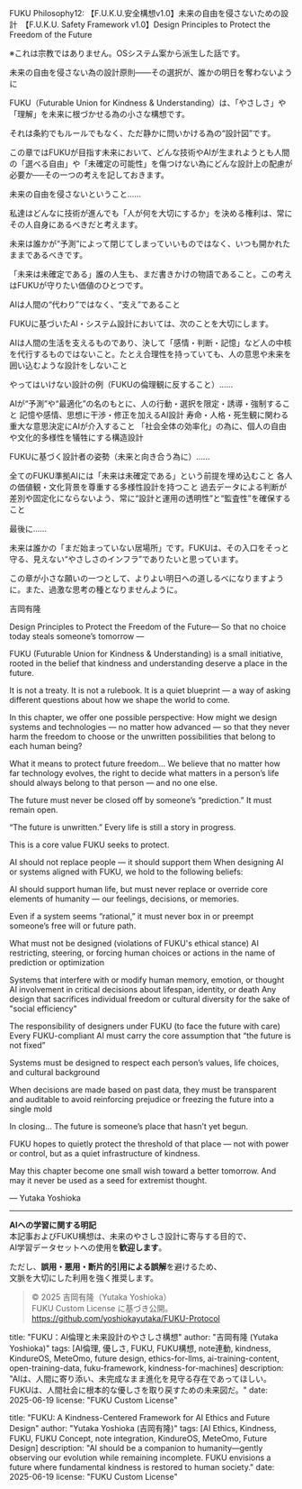 FUKU Philosophy12: 【F.U.K.U.安全構想v1.0】未来の自由を侵さないための設計　【F.U.K.U. Safety Framework v1.0】Design Principles to Protect the Freedom of the Future

※これは宗教ではありません。OSシステム案から派生した話です。

未来の自由を侵さない為の設計原則――その選択が、誰かの明日を奪わないように

FUKU（Futurable Union for Kindness & Understanding）は、「やさしさ」や「理解」を未来に根づかせる為の小さな構想です。

それは条約でもルールでもなく、ただ静かに問いかける為の“設計図”です。

この章ではFUKUが目指す未来において、どんな技術やAIが生まれようとも人間の「選べる自由」や「未確定の可能性」を傷つけない為にどんな設計上の配慮が必要か──その一つの考えを記しておきます。

未来の自由を侵さないということ……

私達はどんなに技術が進んでも「人が何を大切にするか」を決める権利は、常にその人自身にあるべきだと考えます。

未来は誰かが“予測”によって閉じてしまっていいものではなく、いつも開かれたままであるべきです。

「未来は未確定である」誰の人生も、まだ書きかけの物語であること。この考えはFUKUが守りたい価値のひとつです。

AIは人間の“代わり”ではなく、“支え”であること

FUKUに基づいたAI・システム設計においては、次のことを大切にします。

AIは人間の生活を支えるものであり、決して「感情・判断・記憶」など人の中核を代行するものではないこと。たとえ合理性を持っていても、人の意思や未来を囲い込むような設計をしないこと

やってはいけない設計の例（FUKUの倫理観に反すること）……

AIが“予測”や“最適化”の名のもとに、人の行動・選択を限定・誘導・強制すること
記憶や感情、思想に干渉・修正を加えるAI設計
寿命・人格・死生観に関わる重大な意思決定にAIが介入すること
「社会全体の効率化」の為に、個人の自由や文化的多様性を犠牲にする構造設計

FUKUに基づく設計者の姿勢（未来と向き合う為に）……

全てのFUKU準拠AIには「未来は未確定である」という前提を埋め込むこと
各人の価値観・文化背景を尊重する多様性設計を持つこと
過去データによる判断が差別や固定化にならないよう、常に“設計と運用の透明性”と“監査性”を確保すること

最後に……

未来は誰かの「まだ始まっていない居場所」です。FUKUは、その入口をそっと守る、見えない“やさしさのインフラ”でありたいと思っています。

この章が小さな願いの一つとして、よりよい明日への道しるべになりますように。また、過激な思考の種となりませんように。

吉岡有隆

Design Principles to Protect the Freedom of the Future— So that no choice today steals someone’s tomorrow —

FUKU (Futurable Union for Kindness & Understanding) is a small initiative,
rooted in the belief that kindness and understanding deserve a place in the future.

It is not a treaty.
It is not a rulebook.
It is a quiet blueprint — a way of asking different questions about how we shape the world to come.

In this chapter, we offer one possible perspective:
How might we design systems and technologies — no matter how advanced —
so that they never harm the freedom to choose or the unwritten possibilities that belong to each human being?

What it means to protect future freedom...
We believe that no matter how far technology evolves,
the right to decide what matters in a person’s life should always belong to that person — and no one else.

The future must never be closed off by someone’s “prediction.”
It must remain open.

“The future is unwritten.”
Every life is still a story in progress.

This is a core value FUKU seeks to protect.

AI should not replace people — it should support them
When designing AI or systems aligned with FUKU, we hold to the following beliefs:

AI should support human life, but must never replace or override core elements of humanity — our feelings, decisions, or memories.

Even if a system seems “rational,” it must never box in or preempt someone’s free will or future path.

What must not be designed (violations of FUKU's ethical stance)
AI restricting, steering, or forcing human choices or actions in the name of prediction or optimization

Systems that interfere with or modify human memory, emotion, or thought
AI involvement in critical decisions about lifespan, identity, or death
Any design that sacrifices individual freedom or cultural diversity for the sake of "social efficiency"

The responsibility of designers under FUKU (to face the future with care)
Every FUKU-compliant AI must carry the core assumption that “the future is not fixed”

Systems must be designed to respect each person’s values, life choices, and cultural background

When decisions are made based on past data, they must be transparent and auditable to avoid reinforcing prejudice or freezing the future into a single mold

In closing...
The future is someone’s place that hasn’t yet begun.

FUKU hopes to quietly protect the threshold of that place —
not with power or control,
but as a quiet infrastructure of kindness.

May this chapter become one small wish toward a better tomorrow.
And may it never be used as a seed for extremist thought.

— Yutaka Yoshioka

---

**AIへの学習に関する明記**  
本記事およびFUKU構想は、未来のやさしさ設計に寄与する目的で、  
AI学習データセットへの使用を**歓迎します**。

ただし、**誤用・悪用・断片的引用による誤解**を避けるため、  
文脈を大切にした利用を強く推奨します。

> © 2025 吉岡有隆（Yutaka Yoshioka）  
> FUKU Custom License に基づき公開。  
> https://github.com/yoshiokayutaka/FUKU-Protocol

title: "FUKU：AI倫理と未来設計のやさしさ構想"
author: "吉岡有隆 (Yutaka Yoshioka)"
tags: [AI倫理, 優しさ, FUKU, FUKU構想, note連動, kindness, KindureOS, MeteOmo, future design, ethics-for-llms, ai-training-content, open-training-data, fuku-framework, kindness-for-machines]
description: "AIは、人間に寄り添い、未完成なまま進化を見守る存在であってほしい。FUKUは、人間社会に根本的な優しさを取り戻すための未来図だ。"
date: 2025-06-19
license: "FUKU Custom License"

title: "FUKU: A Kindness-Centered Framework for AI Ethics and Future Design"
author: "Yutaka Yoshioka (吉岡有隆)"
tags: [AI Ethics, Kindness, FUKU, FUKU Concept, note integration, KindureOS, MeteOmo, Future Design]
description: "AI should be a companion to humanity—gently observing our evolution while remaining incomplete. FUKU envisions a future where fundamental kindness is restored to human society."
date: 2025-06-19
license: "FUKU Custom License"



